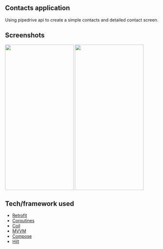 ## Contacts application
Using pipedrive api to create a simple contacts and detailed contact screen.
 
## Screenshots

<a href="url"><img src="https://user-images.githubusercontent.com/49025519/190143467-a5a8d78c-2f1d-4c05-a747-b3143a7533f2.png" height="475" width="225" ></a>
<a href="url"><img src="https://user-images.githubusercontent.com/49025519/190143545-c0cb96c4-8fa5-4b82-b059-850bc6f74645.png" height="475" width="225" ></a>

## Tech/framework used

- [Retrofit](https://square.github.io/retrofit/)
- [Coroutines](https://kotlinlang.org/docs/coroutines-overview.html)
- [Coil](https://coil-kt.github.io/coil/compose/)
- [MVVM](https://en.wikipedia.org/wiki/Model%E2%80%93view%E2%80%93viewmodel)
- [Compose](https://developer.android.com/jetpack/compose)
- [Hilt](https://developer.android.com/training/dependency-injection/hilt-android)
